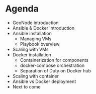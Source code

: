 # Agenda

* GeoNode introduction
* Ansible & Docker introduction
* Ansible installation
    * Managing VMs
    * Playbook overview
* Scaling with VMs
* Docker installation
    * Containerization for components
    * docker-compose orchestration
    * Separation of Duty on Docker hub
* Scaling with container
* Ansible vs Docker deployment
* Next to come
